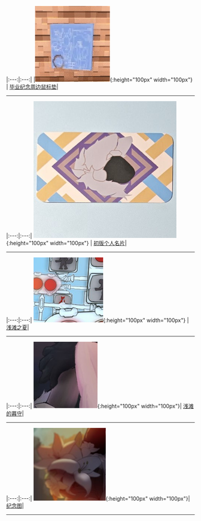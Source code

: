 
|:---:|:---:|
|![周边鼠标垫](/img/smol/bprint_smol.jpg){:height="100px" width="100px"} | [毕业纪念周边鼠标垫](https://akirastation.github.io/2024/05/06/project_blueprint/)|

-------------

|:---:|:---:|
![初版个人名片](/img/smol/bcard_smol.jpg){:height="100px" width="100px"} | [初版个人名片](https://akirastation.github.io/2022/08/06/project_bcard/)|

-------------

|:---:|:---:|
![浅滩之夏](/img/smol/summer_smol.jpg){:height="100px" width="100px"} | [浅滩之夏](https://akirastation.github.io/2023/09/04/project_summer/)|

-------------

|:---:|:---:|
![浅滩的暮守](/img/smol/guardian_smol.jpg){:height="100px" width="100px"}| [浅滩的暮守](https://akirastation.github.io/2023/06/17/project_guardian/)|

-------------

|:---:|:---:|
![clog](/img/smol/clog_smol.jpg){:height="100px" width="100px"}| [纪念图](https://akirastation.github.io/2020/01/01/project_clog/)|

-------------
